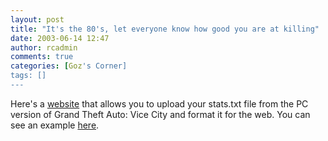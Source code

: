 ```yaml
---
layout: post
title: "It's the 80's, let everyone know how good you are at killing"
date: 2003-06-14 12:47
author: rcadmin
comments: true
categories: [Goz's Corner]
tags: []
---
```

<P>Here's a <A HREF='http://xe.homelinux.net/vice/index.php'>website</a> that allows you to upload your stats.txt file from the PC version of Grand Theft Auto: Vice City and format it for the web. You can see an example <A HREF='http://xe.homelinux.net/vice/?f=example'>here</A>.
